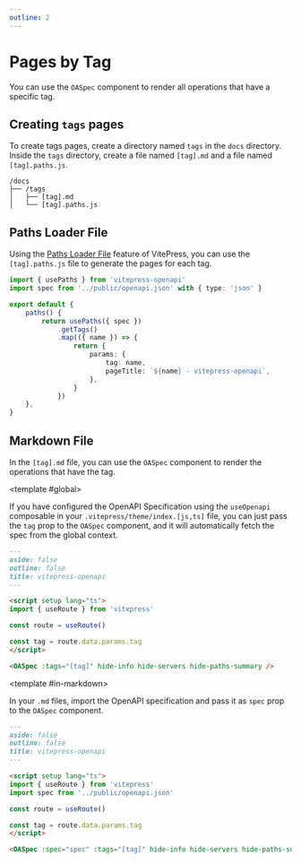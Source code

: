 ```yaml
---
outline: 2
---
```


<script setup>
import ScopeConfigurationTabs from '../.vitepress/theme/components/ScopeConfigurationTabs.vue'
</script>

# Pages by Tag

You can use the `OASpec` component to render all operations that have a specific tag.

## Creating `tags` pages

To create tags pages, create a directory named `tags` in the `docs` directory. Inside the `tags` directory, create a file named `[tag].md` and a file named `[tag].paths.js`.

```
/docs
├── /tags
│   ├── [tag].md
│   └── [tag].paths.js
```

## Paths Loader File

Using the [Paths Loader File](https://vitepress.dev/guide/routing#paths-loader-file) feature of VitePress, you can use the `[tag].paths.js` file to generate the pages for each tag.

```ts
import { usePaths } from 'vitepress-openapi'
import spec from '../public/openapi.json' with { type: 'json' }

export default {
    paths() {
        return usePaths({ spec })
            .getTags()
            .map(({ name }) => {
                return {
                    params: {
                        tag: name,
                        pageTitle: `${name} - vitepress-openapi`,
                    },
                }
            })
    },
}
```

## Markdown File

In the `[tag].md` file, you can use the `OASpec` component to render the operations that have the tag.

<ScopeConfigurationTabs>

<template #global>

If you have configured the OpenAPI Specification using the `useOpenapi` composable in your `.vitepress/theme/index.[js,ts]` file, you can just pass the `tag` prop to the `OASpec` component, and it will automatically fetch the spec from the global context.

```markdown
---
aside: false
outline: false
title: vitepress-openapi
---

<script setup lang="ts">
import { useRoute } from 'vitepress'

const route = useRoute()

const tag = route.data.params.tag
</script>

<OASpec :tags="[tag]" hide-info hide-servers hide-paths-summary />
```

</template>

<template #in-markdown>

In your `.md` files, import the OpenAPI specification and pass it as `spec` prop to the `OASpec` component.

```markdown
---
aside: false
outline: false
title: vitepress-openapi
---

<script setup lang="ts">
import { useRoute } from 'vitepress'
import spec from '../public/openapi.json'

const route = useRoute()

const tag = route.data.params.tag
</script>

<OASpec :spec="spec" :tags="[tag]" hide-info hide-servers hide-paths-summary />
```

</template>

</ScopeConfigurationTabs>
